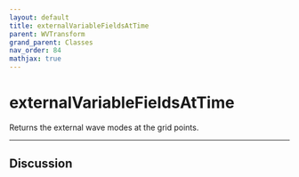 ```yaml
---
layout: default
title: externalVariableFieldsAtTime
parent: WVTransform
grand_parent: Classes
nav_order: 84
mathjax: true
---
```


#  externalVariableFieldsAtTime

Returns the external wave modes at the grid points.


---

## Discussion

  
